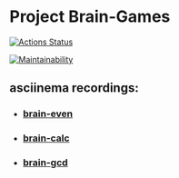 # Project Brain-Games
[![Actions Status](https://github.com/DmitriySmolin/php-project-45/workflows/hexlet-check/badge.svg)](https://github.com/DmitriySmolin/php-project-45/actions)

[![Maintainability](https://api.codeclimate.com/v1/badges/8450ab124276e3b12131/maintainability)](https://codeclimate.com/github/DmitriySmolin/php-project-45/maintainability)

## asciinema recordings:

* ### [brain-even](https://asciinema.org/a/5NxTI9nYI6TD34U7opUbrTboe)
* ### [brain-calc](https://asciinema.org/a/xb0KtrfSQ3rD5cAREQdlwNYHF)
* ### [brain-gcd](https://asciinema.org/a/nn73SZenMFC1UDG1DKm6QzVaD)